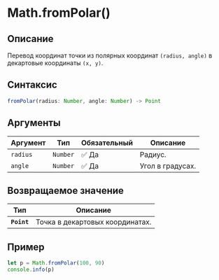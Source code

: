 # Math.fromPolar()

## Описание
Перевод координат точки из полярных координат `(radius, angle)` в декартовые координаты `(x, y)`.

## Синтаксис
```javascript
fromPolar(radius: Number, angle: Number) -> Point
``` 

## Аргументы
| Аргумент | Тип    | Обязательный | Описание                     |
|----------|--------|--------------|------------------------------|
| `radius`      | `Number` | :white_check_mark: Да           | Радиус.        |
| `angle`      | `Number` | :white_check_mark: Да           | Угол в градусах.       |

## Возвращаемое значение
| Тип      | Описание                                                                 |
|----------|--------------------------------------------------------------------------|
| **`Point`** | Точка в декартовых координатах. |

## Пример
``` javascript linenums="1"
let p = Math.fromPolar(100, 90)
console.info(p)
```
